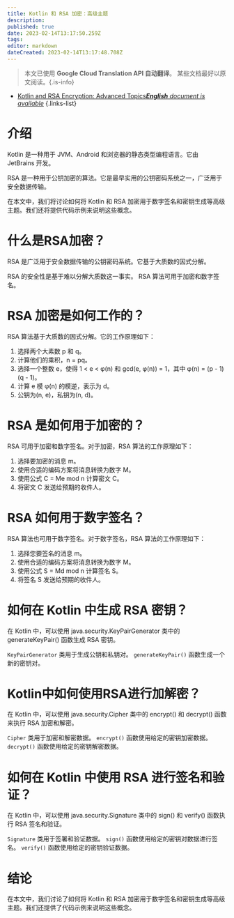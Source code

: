 ```yaml
---
title: Kotlin 和 RSA 加密：高级主题
description: 
published: true
date: 2023-02-14T13:17:50.259Z
tags: 
editor: markdown
dateCreated: 2023-02-14T13:17:48.708Z
---
```


> 本文已使用 **Google Cloud Translation API 自动翻译**。
某些文档最好以原文阅读。{.is-info}



- [Kotlin and RSA Encryption: Advanced Topics***English** document is available*](/en/Knowledge-base/Kotlin/kotlin-and-rsa-encryption-advanced-topics)
{.links-list}


# 介绍

Kotlin 是一种用于 JVM、Android 和浏览器的静态类型编程语言。它由 JetBrains 开发。

RSA 是一种用于公钥加密的算法。它是最早实用的公钥密码系统之一，广泛用于安全数据传输。

在本文中，我们将讨论如何将 Kotlin 和 RSA 加密用于数字签名和密钥生成等高级主题。我们还将提供代码示例来说明这些概念。



# 什么是RSA加密？

RSA 是广泛用于安全数据传输的公钥密码系统。它基于大质数的因式分解。

RSA 的安全性是基于难以分解大质数这一事实。 RSA 算法可用于加密和数字签名。

# RSA 加密是如何工作的？

RSA 算法基于大质数的因式分解。它的工作原理如下：

1. 选择两个大素数 p 和 q。
2. 计算他们的乘积，n = pq。
3. 选择一个整数 e，使得 1 < e < φ(n) 和 gcd(e, φ(n)) = 1，其中 φ(n) = (p - 1)(q - 1)。
4. 计算 e 模 φ(n) 的模逆，表示为 d。
5. 公钥为(n, e)，私钥为(n, d)。

# RSA 是如何用于加密的？

RSA 可用于加密和数字签名。对于加密，RSA 算法的工作原理如下：

1. 选择要加密的消息 m。
2. 使用合适的编码方案将消息转换为数字 M。
3. 使用公式 C = Me mod n 计算密文 C。
4. 将密文 C 发送给预期的收件人。

# RSA 如何用于数字签名？

RSA 算法也可用于数字签名。对于数字签名，RSA 算法的工作原理如下：

1. 选择您要签名的消息 m。
2. 使用合适的编码方案将消息转换为数字 M。
3. 使用公式 S = Md mod n 计算签名 S。
4. 将签名 S 发送给预期的收件人。

# 如何在 Kotlin 中生成 RSA 密钥？

在 Kotlin 中，可以使用 java.security.KeyPairGenerator 类中的 generateKeyPair() 函数生成 RSA 密钥。

`KeyPairGenerator` 类用于生成公钥和私钥对。 `generateKeyPair()` 函数生成一个新的密钥对。

# Kotlin中如何使用RSA进行加解密？

在 Kotlin 中，可以使用 java.security.Cipher 类中的 encrypt() 和 decrypt() 函数来执行 RSA 加密和解密。

`Cipher` 类用于加密和解密数据。 `encrypt()` 函数使用给定的密钥加密数据。 `decrypt()` 函数使用给定的密钥解密数据。

# 如何在 Kotlin 中使用 RSA 进行签名和验证？

在 Kotlin 中，可以使用 java.security.Signature 类中的 sign() 和 verify() 函数执行 RSA 签名和验证。

`Signature` 类用于签署和验证数据。 `sign()` 函数使用给定的密钥对数据进行签名。 `verify()` 函数使用给定的密钥验证数据。

# 结论

在本文中，我们讨论了如何将 Kotlin 和 RSA 加密用于数字签名和密钥生成等高级主题。我们还提供了代码示例来说明这些概念。